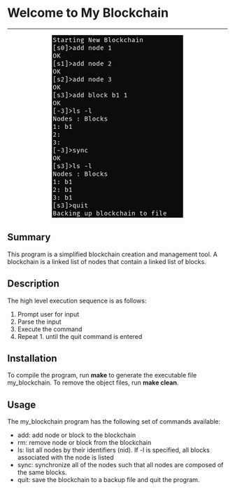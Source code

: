 # Welcome to My Blockchain
***
<p align="center"><img src='images/Program.png'></p>

## Summary 
This program is a simplified blockchain creation and management tool. A blockchain is a linked list of nodes that contain a linked list of blocks. 

## Description
The high level execution sequence is as follows:
1. Prompt user for input
2. Parse the input
3. Execute the command
4. Repeat 1. until the quit command is entered

## Installation
To compile the program, run **make** to generate the executable file my_blockchain.
To remove the object files, run **make clean**.

## Usage
The my_blockchain program has the following set of commands available:
* add: add node or block to the blockchain
* rm: remove node or block from the blockchain
* ls: list all nodes by their identifiers (nid). If -l is specified, all blocks associated with the node is listed
* sync: synchronize all of the nodes such that all nodes are composed of the same blocks. 
* quit: save the blockchain to a backup file and quit the program.
